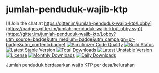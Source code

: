 # jumlah-penduduk-wajib-ktp

[![Join the chat at https://gitter.im/jumlah-penduduk-wajib-ktp/Lobby](https://badges.gitter.im/jumlah-penduduk-wajib-ktp/Lobby.svg)](https://gitter.im/jumlah-penduduk-wajib-ktp/Lobby?utm_source=badge&utm_medium=badge&utm_campaign=pr-badge&utm_content=badge)
[![Scrutinizer Code Quality](https://scrutinizer-ci.com/g/bantenprov/jumlah-penduduk-wajib-ktp/badges/quality-score.png?b=master)](https://scrutinizer-ci.com/g/bantenprov/jumlah-penduduk-wajib-ktp/?branch=master)
[![Build Status](https://scrutinizer-ci.com/g/bantenprov/jumlah-penduduk-wajib-ktp/badges/build.png?b=master)](https://scrutinizer-ci.com/g/bantenprov/jumlah-penduduk-wajib-ktp/build-status/master)
[![Latest Stable Version](https://poser.pugx.org/bantenprov/jumlah-penduduk-wajib-ktp/v/stable)](https://packagist.org/packages/bantenprov/jumlah-penduduk-wajib-ktp)
[![Total Downloads](https://poser.pugx.org/bantenprov/jumlah-penduduk-wajib-ktp/downloads)](https://packagist.org/packages/bantenprov/jumlah-penduduk-wajib-ktp)
[![Latest Unstable Version](https://poser.pugx.org/bantenprov/jumlah-penduduk-wajib-ktp/v/unstable)](https://packagist.org/packages/bantenprov/jumlah-penduduk-wajib-ktp)
[![License](https://poser.pugx.org/bantenprov/jumlah-penduduk-wajib-ktp/license)](https://packagist.org/packages/bantenprov/jumlah-penduduk-wajib-ktp)
[![Monthly Downloads](https://poser.pugx.org/bantenprov/jumlah-penduduk-wajib-ktp/d/monthly)](https://packagist.org/packages/bantenprov/jumlah-penduduk-wajib-ktp)
[![Daily Downloads](https://poser.pugx.org/bantenprov/jumlah-penduduk-wajib-ktp/d/daily)](https://packagist.org/packages/bantenprov/jumlah-penduduk-wajib-ktp)

Jumlah penduduk berdasarkan wajib KTP per desa/kelurahan
